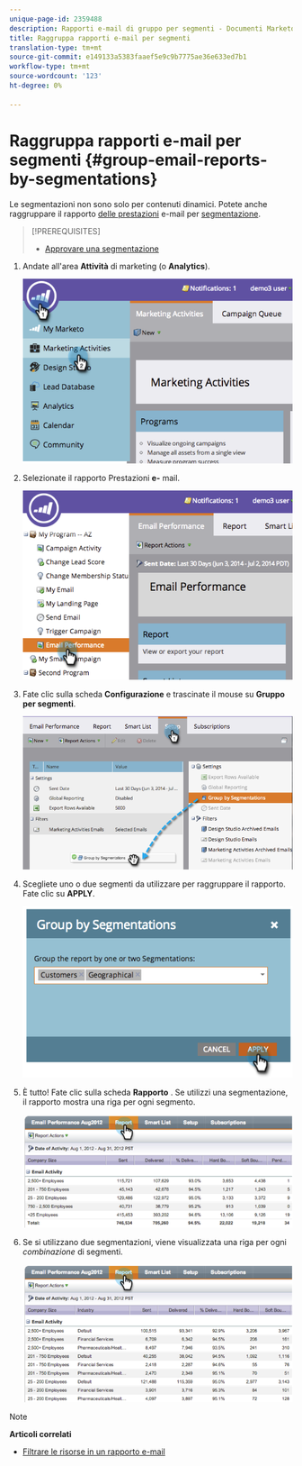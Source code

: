 ```yaml
---
unique-page-id: 2359488
description: Rapporti e-mail di gruppo per segmenti - Documenti Marketo - Documentazione prodotto
title: Raggruppa rapporti e-mail per segmenti
translation-type: tm+mt
source-git-commit: e149133a5383faaef5e9c9b7775ae36e633ed7b1
workflow-type: tm+mt
source-wordcount: '123'
ht-degree: 0%

---
```



# Raggruppa rapporti e-mail per segmenti {#group-email-reports-by-segmentations}

Le segmentazioni non sono solo per contenuti dinamici. Potete anche raggruppare il rapporto [delle prestazioni](../../../../product-docs/email-marketing/email-programs/email-program-data/email-performance-report.md) e-mail per [segmentazione](http://docs.marketo.com/display/docs/segmentation+and+snippets).

>[!PREREQUISITES]
>
>* [Approvare una segmentazione](approve-a-segmentation.md)

>



1. Andate all&#39;area **Attività** di marketing (o **Analytics**).

   ![](assets/image2014-9-16-9-3a15-3a58.png)

1. Selezionate il rapporto Prestazioni **e-** mail.

   ![](assets/image2014-9-16-9-3a16-3a6.png)

1. Fate clic sulla scheda **Configurazione** e trascinate il mouse su **Gruppo per segmenti**.

   ![](assets/image2014-9-16-9-3a16-3a59.png)

1. Scegliete uno o due segmenti da utilizzare per raggruppare il rapporto. Fate clic su **APPLY**.

   ![](assets/image2014-9-16-9-3a17-3a9.png)

1. È tutto! Fate clic sulla scheda **Rapporto** . Se utilizzi una segmentazione, il rapporto mostra una riga per ogni segmento.

   ![](assets/image2014-9-16-9-3a17-3a17.png)

1. Se si utilizzano due segmentazioni, viene visualizzata una riga per ogni *combinazione* di segmenti.

   ![](assets/image2014-9-16-9-3a17-3a26.png)

>[!NOTE]
>
>**Articoli correlati**
>
>* [Filtrare le risorse in un rapporto e-mail](../../../../product-docs/reporting/basic-reporting/report-activity/filter-assets-in-an-email-report.md)

>



